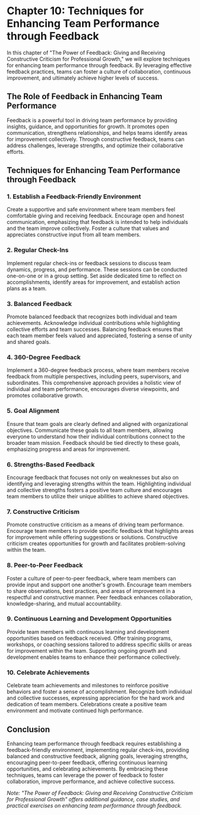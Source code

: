 Chapter 10: Techniques for Enhancing Team Performance through Feedback
======================================================================

In this chapter of "The Power of Feedback: Giving and Receiving Constructive Criticism for Professional Growth," we will explore techniques for enhancing team performance through feedback. By leveraging effective feedback practices, teams can foster a culture of collaboration, continuous improvement, and ultimately achieve higher levels of success.

The Role of Feedback in Enhancing Team Performance
--------------------------------------------------

Feedback is a powerful tool in driving team performance by providing insights, guidance, and opportunities for growth. It promotes open communication, strengthens relationships, and helps teams identify areas for improvement collectively. Through constructive feedback, teams can address challenges, leverage strengths, and optimize their collaborative efforts.

Techniques for Enhancing Team Performance through Feedback
----------------------------------------------------------

### 1. Establish a Feedback-Friendly Environment

Create a supportive and safe environment where team members feel comfortable giving and receiving feedback. Encourage open and honest communication, emphasizing that feedback is intended to help individuals and the team improve collectively. Foster a culture that values and appreciates constructive input from all team members.

### 2. Regular Check-Ins

Implement regular check-ins or feedback sessions to discuss team dynamics, progress, and performance. These sessions can be conducted one-on-one or in a group setting. Set aside dedicated time to reflect on accomplishments, identify areas for improvement, and establish action plans as a team.

### 3. Balanced Feedback

Promote balanced feedback that recognizes both individual and team achievements. Acknowledge individual contributions while highlighting collective efforts and team successes. Balancing feedback ensures that each team member feels valued and appreciated, fostering a sense of unity and shared goals.

### 4. 360-Degree Feedback

Implement a 360-degree feedback process, where team members receive feedback from multiple perspectives, including peers, supervisors, and subordinates. This comprehensive approach provides a holistic view of individual and team performance, encourages diverse viewpoints, and promotes collaborative growth.

### 5. Goal Alignment

Ensure that team goals are clearly defined and aligned with organizational objectives. Communicate these goals to all team members, allowing everyone to understand how their individual contributions connect to the broader team mission. Feedback should be tied directly to these goals, emphasizing progress and areas for improvement.

### 6. Strengths-Based Feedback

Encourage feedback that focuses not only on weaknesses but also on identifying and leveraging strengths within the team. Highlighting individual and collective strengths fosters a positive team culture and encourages team members to utilize their unique abilities to achieve shared objectives.

### 7. Constructive Criticism

Promote constructive criticism as a means of driving team performance. Encourage team members to provide specific feedback that highlights areas for improvement while offering suggestions or solutions. Constructive criticism creates opportunities for growth and facilitates problem-solving within the team.

### 8. Peer-to-Peer Feedback

Foster a culture of peer-to-peer feedback, where team members can provide input and support one another's growth. Encourage team members to share observations, best practices, and areas of improvement in a respectful and constructive manner. Peer feedback enhances collaboration, knowledge-sharing, and mutual accountability.

### 9. Continuous Learning and Development Opportunities

Provide team members with continuous learning and development opportunities based on feedback received. Offer training programs, workshops, or coaching sessions tailored to address specific skills or areas for improvement within the team. Supporting ongoing growth and development enables teams to enhance their performance collectively.

### 10. Celebrate Achievements

Celebrate team achievements and milestones to reinforce positive behaviors and foster a sense of accomplishment. Recognize both individual and collective successes, expressing appreciation for the hard work and dedication of team members. Celebrations create a positive team environment and motivate continued high performance.

Conclusion
----------

Enhancing team performance through feedback requires establishing a feedback-friendly environment, implementing regular check-ins, providing balanced and constructive feedback, aligning goals, leveraging strengths, encouraging peer-to-peer feedback, offering continuous learning opportunities, and celebrating achievements. By embracing these techniques, teams can leverage the power of feedback to foster collaboration, improve performance, and achieve collective success.

*Note: "The Power of Feedback: Giving and Receiving Constructive Criticism for Professional Growth" offers additional guidance, case studies, and practical exercises on enhancing team performance through feedback.*
